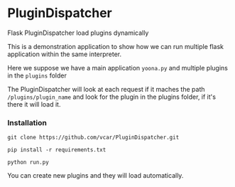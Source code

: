 # PluginDispatcher
Flask PluginDispatcher load plugins dynamically

This is a demonstration application to show how we can run multiple flask application
within the same interpreter.

Here we suppose we have a main application `yoona.py` and multiple plugins in the `plugins` folder

The PluginDispatcher will look at each request if it maches the path `/plugins/plugin_name`
and look for the plugin in the plugins folder, if it's there it will load it.

### Installation 

`git clone https://github.com/vcar/PluginDispatcher.git`

`pip install -r requirements.txt`

`python run.py `

You can create new plugins and they will load automatically.